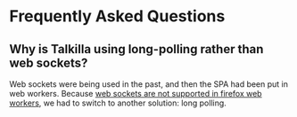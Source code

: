 Frequently Asked Questions
==========================

Why is Talkilla using long-polling rather than web sockets?
-----------------------------------------------------------

Web sockets were being used in the past, and then the SPA had been put in web
workers. Because [web sockets are not supported in firefox web workers](https://bugzilla.mozilla.org/show_bug.cgi?id=504553#c42),
we had to switch to another solution: long polling.